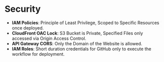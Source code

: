 # Security

- **IAM Policies**: Principle of Least Privilege, Scoped to Specific Resources once deployed.
- **CloudFront OAC Lock**: S3 Bucket is Private, Specified Files only accessed via Origin Access Control.
- **API Gateway CORS**: Only the Domain of the Website is allowed.
- **IAM Roles**: Short duration credentials for GitHub only to execute the workflow for deployment.